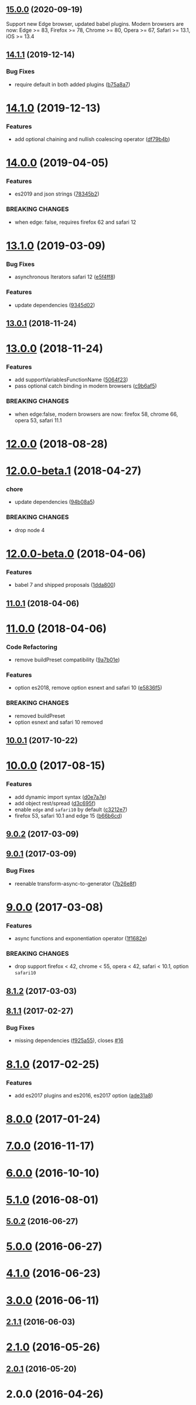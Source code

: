 ## [15.0.0](https://github.com/christophehurpeau/babel-preset-modern-browsers/compare/v14.1.1...v15.0.0) (2020-09-19)

Support new Edge browser, updated babel plugins. Modern browsers are now: Edge >= 83, Firefox >= 78, Chrome >= 80, Opera >= 67, Safari >= 13.1, iOS >= 13.4


## [14.1.1](https://github.com/christophehurpeau/babel-preset-modern-browsers/compare/v14.1.0...v14.1.1) (2019-12-14)


### Bug Fixes

* require default in both added plugins ([b75a8a7](https://github.com/christophehurpeau/babel-preset-modern-browsers/commit/b75a8a7))



# [14.1.0](https://github.com/christophehurpeau/babel-preset-modern-browsers/compare/v14.0.0...v14.1.0) (2019-12-13)


### Features

* add optional chaining and nullish coalescing operator ([df79b4b](https://github.com/christophehurpeau/babel-preset-modern-browsers/commit/df79b4b))



# [14.0.0](https://github.com/christophehurpeau/babel-preset-modern-browsers/compare/v13.1.0...v14.0.0) (2019-04-05)


### Features

* es2019 and json strings ([78345b2](https://github.com/christophehurpeau/babel-preset-modern-browsers/commit/78345b2))


### BREAKING CHANGES

* when edge: false, requires firefox 62 and safari 12



# [13.1.0](https://github.com/christophehurpeau/babel-preset-modern-browsers/compare/v13.0.1...v13.1.0) (2019-03-09)


### Bug Fixes

* asynchronous Iterators safari 12 ([e5f4ff8](https://github.com/christophehurpeau/babel-preset-modern-browsers/commit/e5f4ff8))


### Features

* update dependencies ([9345d02](https://github.com/christophehurpeau/babel-preset-modern-browsers/commit/9345d02))



## [13.0.1](https://github.com/christophehurpeau/babel-preset-modern-browsers/compare/v13.0.0...v13.0.1) (2018-11-24)



# [13.0.0](https://github.com/christophehurpeau/babel-preset-modern-browsers/compare/v12.0.0...v13.0.0) (2018-11-24)


### Features

* add supportVariablesFunctionName ([5064f23](https://github.com/christophehurpeau/babel-preset-modern-browsers/commit/5064f23))
* pass optional catch binding in modern browsers ([c9b6af5](https://github.com/christophehurpeau/babel-preset-modern-browsers/commit/c9b6af5))


### BREAKING CHANGES

* when edge:false, modern browsers are now: firefox 58, chrome 66, opera 53, safari 11.1



# [12.0.0](https://github.com/christophehurpeau/babel-preset-modern-browsers/compare/v12.0.0-beta.1...v12.0.0) (2018-08-28)



# [12.0.0-beta.1](https://github.com/christophehurpeau/babel-preset-modern-browsers/compare/v12.0.0-beta.0...v12.0.0-beta.1) (2018-04-27)


### chore

* update dependencies ([94b08a5](https://github.com/christophehurpeau/babel-preset-modern-browsers/commit/94b08a5))


### BREAKING CHANGES

* drop node 4



# [12.0.0-beta.0](https://github.com/christophehurpeau/babel-preset-modern-browsers/compare/v11.0.1...v12.0.0-beta.0) (2018-04-06)


### Features

* babel 7 and shipped proposals ([1dda800](https://github.com/christophehurpeau/babel-preset-modern-browsers/commit/1dda800))



## [11.0.1](https://github.com/christophehurpeau/babel-preset-modern-browsers/compare/v11.0.0...v11.0.1) (2018-04-06)



# [11.0.0](https://github.com/christophehurpeau/babel-preset-modern-browsers/compare/v10.0.1...v11.0.0) (2018-04-06)


### Code Refactoring

* remove buildPreset compatibility ([9a7b01e](https://github.com/christophehurpeau/babel-preset-modern-browsers/commit/9a7b01e))


### Features

* option es2018, remove option esnext and safari 10 ([e5836f5](https://github.com/christophehurpeau/babel-preset-modern-browsers/commit/e5836f5))


### BREAKING CHANGES

* removed buildPreset
* option esnext and safari 10 removed



## [10.0.1](https://github.com/christophehurpeau/babel-preset-modern-browsers/compare/v10.0.0...v10.0.1) (2017-10-22)



# [10.0.0](https://github.com/christophehurpeau/babel-preset-modern-browsers/compare/v9.0.2...v10.0.0) (2017-08-15)


### Features

* add dynamic import syntax ([d0e7a7e](https://github.com/christophehurpeau/babel-preset-modern-browsers/commit/d0e7a7e))
* add object rest/spread ([d3c695f](https://github.com/christophehurpeau/babel-preset-modern-browsers/commit/d3c695f))
* enable `edge` and `safari10` by default ([c3212e7](https://github.com/christophehurpeau/babel-preset-modern-browsers/commit/c3212e7))
* firefox 53, safari 10.1 and edge 15 ([b66b6cd](https://github.com/christophehurpeau/babel-preset-modern-browsers/commit/b66b6cd))



## [9.0.2](https://github.com/christophehurpeau/babel-preset-modern-browsers/compare/v9.0.1...v9.0.2) (2017-03-09)



## [9.0.1](https://github.com/christophehurpeau/babel-preset-modern-browsers/compare/v9.0.0...v9.0.1) (2017-03-09)


### Bug Fixes

* reenable transform-async-to-generator ([7b26e8f](https://github.com/christophehurpeau/babel-preset-modern-browsers/commit/7b26e8f))



# [9.0.0](https://github.com/christophehurpeau/babel-preset-modern-browsers/compare/v8.1.2...v9.0.0) (2017-03-08)


### Features

* async functions and exponentiation operator ([1f1682e](https://github.com/christophehurpeau/babel-preset-modern-browsers/commit/1f1682e))


### BREAKING CHANGES

* drop support firefox < 42, chrome < 55, opera < 42, safari < 10.1, option `safari10`



## [8.1.2](https://github.com/christophehurpeau/babel-preset-modern-browsers/compare/v8.1.1...v8.1.2) (2017-03-03)



## [8.1.1](https://github.com/christophehurpeau/babel-preset-modern-browsers/compare/v8.1.0...v8.1.1) (2017-02-27)


### Bug Fixes

* missing dependencies ([f925a55](https://github.com/christophehurpeau/babel-preset-modern-browsers/commit/f925a55)), closes [#16](https://github.com/christophehurpeau/babel-preset-modern-browsers/issues/16)



# [8.1.0](https://github.com/christophehurpeau/babel-preset-modern-browsers/compare/v8.0.0...v8.1.0) (2017-02-25)


### Features

* add es2017 plugins and es2016, es2017 option ([ade31a8](https://github.com/christophehurpeau/babel-preset-modern-browsers/commit/ade31a8))



# [8.0.0](https://github.com/christophehurpeau/babel-preset-modern-browsers/compare/v7.0.0...v8.0.0) (2017-01-24)



# [7.0.0](https://github.com/christophehurpeau/babel-preset-modern-browsers/compare/v6.0.0...v7.0.0) (2016-11-17)



# [6.0.0](https://github.com/christophehurpeau/babel-preset-modern-browsers/compare/v5.1.0...v6.0.0) (2016-10-10)



# [5.1.0](https://github.com/christophehurpeau/babel-preset-modern-browsers/compare/v5.0.2...v5.1.0) (2016-08-01)



## [5.0.2](https://github.com/christophehurpeau/babel-preset-modern-browsers/compare/v5.0.0...v5.0.2) (2016-06-27)



# [5.0.0](https://github.com/christophehurpeau/babel-preset-modern-browsers/compare/v4.1.0...v5.0.0) (2016-06-27)



# [4.1.0](https://github.com/christophehurpeau/babel-preset-modern-browsers/compare/v3.0.0...v4.1.0) (2016-06-23)



# [3.0.0](https://github.com/christophehurpeau/babel-preset-modern-browsers/compare/v2.1.1...v3.0.0) (2016-06-11)



## [2.1.1](https://github.com/christophehurpeau/babel-preset-modern-browsers/compare/v2.1.0...v2.1.1) (2016-06-03)



# [2.1.0](https://github.com/christophehurpeau/babel-preset-modern-browsers/compare/v2.0.1...v2.1.0) (2016-05-26)



## [2.0.1](https://github.com/christophehurpeau/babel-preset-modern-browsers/compare/v2.0.0...v2.0.1) (2016-05-20)



# 2.0.0 (2016-04-26)



